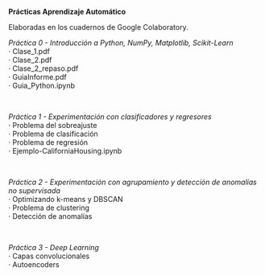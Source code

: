 **Prácticas Aprendizaje Automático**

Elaboradas en los cuadernos de Google Colaboratory.

*Práctica 0 - Introducción a Python, NumPy, Matplotlib, Scikit-Learn* <br>
· Clase_1.pdf <br>
· Clase_2.pdf <br>
· Clase_2_repaso.pdf <br>
· GuiaInforme.pdf <br>
· Guia_Python.ipynb <br>

<br>

*Práctica 1 - Experimentación con clasificadores y regresores* <br>
· Problema del sobreajuste <br>
· Problema de clasificación <br>
· Problema de regresión <br>
· Ejemplo-CaliforniaHousing.ipynb <br>

<br>

*Práctica 2 - Experimentación con agrupamiento y detección de anomalías no supervisada* <br>
· Optimizando k-means y DBSCAN <br>
· Problema de clustering <br>
· Detección de anomalías <br>

<br>

*Práctica 3 - Deep Learning* <br>
· Capas convolucionales <br>
· Autoencoders
